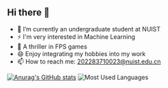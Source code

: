 ## Hi there 👋
- 🔭 I’m currently an undergraduate student at NUIST
- ⚡ I'm very interested in Machine Learning
- 🌱 A thriller in FPS games
- 😄 Enjoy integrating my hobbies into my work
- 📫 How to reach me: 202283710023@nuist.edu.cn

[![Anurag's GitHub stats](https://github-readme-stats.vercel.app/api?username=Asuka008&theme=tokyonight&rank_icon=github)](https://github.com/anuraghazra/github-readme-stats)
![Most Used Languages](https://github-readme-stats.vercel.app/api/top-langs/?username=Asuka008&theme=dark&layout=compact)

<!--
**Asuka008/Asuka008** is a ✨ _special_ ✨ repository because its `README.md` (this file) appears on your GitHub profile.

Here are some ideas to get you started:

- 🔭 I’m currently working on ...
- 🌱 I’m currently learning ...
- 👯 I’m looking to collaborate on ...
- 🤔 I’m looking for help with ...
- 💬 Ask me about ...
- 📫 How to reach me: ...
- 😄 Pronouns: ...
- ⚡ Fun fact: ...
-->
